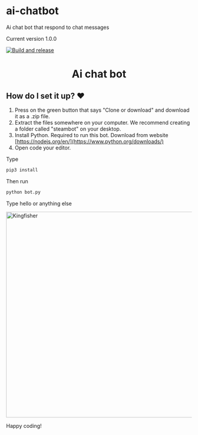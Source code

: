 # ai-chatbot

Ai chat bot that respond to chat messages



Current version 1.0.0




[![Build and release](https://github.com/hldh214/buff2steam/actions/workflows/build-and-release.yml/badge.svg)](https://github.com/hldh214/buff2steam/actions/workflows/build-and-release.yml)


<h1 align="center">
  Ai chat bot

</h1>

    
## How do I set it up? :heart:

1. Press on the green button that says "Clone or download" and download it as a .zip file. 
2. Extract the files somewhere on your computer. We recommend creating a folder called "steambot" on your desktop. 
3. Install Python. Required to run this bot. Download from website [https://nodejs.org/en/](https://www.python.org/downloads/)
4. Open code your editor.

Type
```sh
pip3 install
```

Then run
```sh
python bot.py
```

Type hello or anything else
<div>
<img src="https://cdn.discordapp.com/attachments/622826738174394419/1172962338371018852/eee.png?ex=6562394e&is=654fc44e&hm=8a406d8c58cd5c404d33256903789a59a197f51979895a9291aba950ce36599d&" alt="Kingfisher" title="Kingfisher" width="557"/>
</div>


Happy coding!
